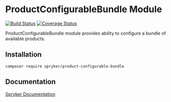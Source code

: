 # ProductConfigurableBundle Module
[![Build Status](https://travis-ci.org/spryker/product-configurable-bundle.svg)](https://travis-ci.org/spryker/product-configurable-bundle)
[![Coverage Status](https://coveralls.io/repos/github/spryker/product-configurable-bundle/badge.svg)](https://coveralls.io/github/spryker/product-configurable-bundle)

ProductConfigurableBundle module provides ability to configure a bundle of available products.

## Installation

```
composer require spryker/product-configurable-bundle
```

## Documentation

[Spryker Documentation](https://academy.spryker.com/developing_with_spryker/module_guide/modules.html)
